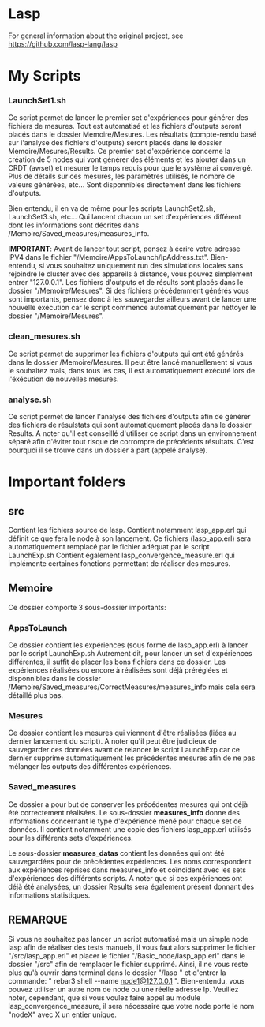 Lasp
=======================================================

For general information about the original project, see https://github.com/lasp-lang/lasp

# My Scripts
### LaunchSet1.sh
Ce script permet de lancer le premier set d'expériences pour générer des fichiers de mesures.
Tout est automatisé et les fichiers d'outputs seront placés dans le dossier Memoire/Mesures. Les résultats (compte-rendu basé sur l'analyse des fichiers d'outputs) seront placés dans le dossier Memoire/Mesures/Results.
Ce premier set d'expérience concerne la création de 5 nodes qui vont générer des éléments et les ajouter dans un CRDT (awset) et mesurer le temps requis pour que le système ai convergé.
Plus de détails sur ces mesures, les paramètres utilisés, le nombre de valeurs générées, etc... Sont disponnibles directement dans les fichiers d'outputs.

Bien entendu, il en va de même pour les scripts LaunchSet2.sh, LaunchSet3.sh, etc... Qui lancent chacun un set d'expériences différent dont les informations sont décrites dans /Memoire/Saved_measures/measures_info. 


**IMPORTANT**: 
Avant de lancer tout script, pensez à écrire votre adresse IPV4 dans le fichier "/Memoire/AppsToLaunch/IpAddress.txt". Bien-entendu, si vous souhaitez uniquement run des simulations locales sans rejoindre le cluster avec des appareils à distance, vous pouvez simplement entrer "127.0.0.1".
 Les fichiers d'outputs et de résults sont placés dans le dossier "/Memoire/Mesures". Si des fichiers précédemment générés vous sont importants, pensez donc à les sauvegarder ailleurs avant de lancer une nouvelle exécution car le script commence automatiquement par nettoyer le dossier "/Memoire/Mesures". 


### clean_mesures.sh
Ce script permet de supprimer les fichiers d'outputs qui ont été générés dans le dossier /Memoire/Mesures.
Il peut être lancé manuellement si vous le souhaitez mais, dans tous les cas, il est automatiquement exécuté lors de l'éxécution de nouvelles mesures.

### analyse.sh
Ce script permet de lancer l'analyse des fichiers d'outputs afin de générer des fichiers de résulstats qui sont automatiquement placés dans le dossier Results.
A noter qu'il est conseillé d'utiliser ce script dans un environnement séparé afin d'éviter tout risque de corrompre de précédents résultats. C'est pourquoi il se trouve dans un dossier à part (appelé analyse).

# Important folders

## src
Contient les fichiers source de lasp.
Contient notamment lasp_app.erl qui définit ce que fera le node à son lancement.
Ce fichiers (lasp_app.erl) sera automatiquement remplacé par le fichier adéquat par le script LaunchExp.sh
Contient également lasp_convergence_measure.erl qui implémente certaines fonctions permettant de réaliser des mesures.

## Memoire
Ce dossier comporte 3 sous-dossier importants:

### AppsToLaunch
Ce dossier contient les expériences (sous forme de lasp_app.erl) à lancer par le script LaunchExp.sh
Autrement dit, pour lancer un set d'expériences différentes, il suffit de placer les bons fichiers dans ce dossier.
Les expériences réalisées ou encore à réalisées sont déjà préréglées et disponnibles dans le dossier /Memoire/Saved_measures/CorrectMeasures/measures_info mais cela sera détaillé plus bas.

### Mesures
Ce dossier contient les mesures qui viennent d'être réalisées (liées au dernier lancement du script).
A noter qu'il peut être judicieux de sauvegarder ces données avant de relancer le script LaunchExp car ce dernier supprime automatiquement les précédentes mesures afin de ne pas mélanger les outputs des différentes expériences.

### Saved_measures
Ce dossier a pour but de conserver les précédentes mesures qui ont déjà été correctement réalisées.
Le sous-dossier **measures_info** donne des informations concernant le type d'expérience mené pour chaque set de données. Il contient notamment une copie des fichiers lasp_app.erl utilisés pour les différents sets d'expériences.

Le sous-dossier **measures_datas** contient les données qui ont été sauvegardées pour de précédentes expériences. Les noms correspondent aux expériences reprises dans measures_info et coïncident avec les sets d'expériences des différents scripts. A noter que si ces expériences ont déjà été analysées, un dossier Results sera également présent donnant des informations statistiques.


## REMARQUE
Si vous ne souhaitez pas lancer un script automatisé mais un simple node lasp afin de réaliser des tests manuels, il vous faut alors supprimer le fichier "/src/lasp_app.erl" et placer le fichier "/Basic_node/lasp_app.erl" dans le dossier "/src" afin de remplacer le fichier supprimé.
Ainsi, il ne vous reste plus qu'à ouvrir dans terminal dans le dossier "/lasp " et d'entrer la commande: " rebar3 shell --name node1@127.0.0.1 ". Bien-entendu, vous pouvez utiliser un autre nom de node ou une réelle adresse Ip. Veuillez noter, cependant, que si vous voulez faire appel au module lasp_convergence_measure, il sera nécessaire que votre node porte le nom "nodeX" avec X un entier unique.
